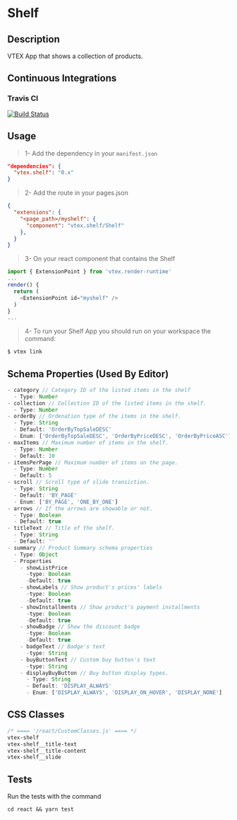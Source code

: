 # Shelf

## Description

VTEX App that shows a collection of products.

## Continuous Integrations

### Travis CI

[![Build Status](https://travis-ci.org/vtex-apps/shelf.svg?branch=master)](https://travis-ci.org/vtex-apps/shelf)

## Usage

> 1- Add the dependency in your `manifest.json`

```json
"dependencies": {
  "vtex.shelf": "0.x"
}
```

> 2- Add the route in your pages.json

```json
{
  "extensions": {
    "<page_path>/myshelf": {
      "component": "vtex.shelf/Shelf"
    },
  }
}
```

> 3- On your react component that contains the Shelf
```javascript 
import { ExtensionPoint } from 'vtex.render-runtime'
...
render() {
  return (
    <ExtensionPoint id="myshelf" />
  )
}
...
```

> 4- To run your Shelf App you should run on your workspace the command:

```sh
$ vtex link
```


## Schema Properties (Used By Editor)

``` javascript
- category // Category ID of the listed items in the shelf
  - Type: Number
- collection // Collection ID of the listed items in the shelf.
  - Type: Number
- orderBy // Ordenation type of the items in the shelf.
  - Type: String
  - Default: 'OrderByTopSaleDESC'
  - Enum: ['OrderByTopSaleDESC', 'OrderByPriceDESC', 'OrderByPriceASC']
- maxItems // Maximum number of items in the shelf.
  - Type: Number
  - Default: 10
- itemsPerPage // Maximum number of items on the page.
  - Type: Number
  - Default: 5
- scroll // Scroll type of slide transiction.
  - Type: String
  - Default: 'BY_PAGE'
  - Enum: ['BY_PAGE', 'ONE_BY_ONE']
- arrows // If the arrows are showable or not.
  - Type: Boolean
  - Default: true
- titleText // Title of the shelf.
  - Type: String
  - Default: ''
- summary // Product Summary schema properties
  - Type: Object
  - Properties
    - showListPrice
      -type: Boolean
      -Default: true
    - showLabels // Show product's prices' labels
      -type: Boolean
      -Default: true
    - showInstallments // Show product's payment installments
      -type: Boolean
      -Default: true
    - showBadge // Show the discount badge
      -type: Boolean
      -Default: true
    - badgeText // Badge's text
      -type: String
    - buyButtonText // Custom buy button's text
      -type: String
    - displayBuyButton // Buy button display types.
      - Type: String
      - Default: 'DISPLAY_ALWAYS'
      - Enum: ['DISPLAY_ALWAYS', 'DISPLAY_ON_HOVER', 'DISPLAY_NONE']
```

## CSS Classes

```css
/* ==== '/react/CustomClasses.js' ==== */
vtex-shelf
vtex-shelf__title-text
vtex-shelf__title-content
vtex-shelf__slide
```

## Tests

Run the tests with the command
```
cd react && yarn test
```
